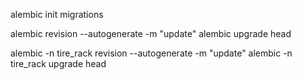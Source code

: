 alembic init migrations

alembic revision --autogenerate -m "update"
alembic upgrade head



alembic -n tire_rack revision --autogenerate  -m "update"
alembic -n tire_rack upgrade head